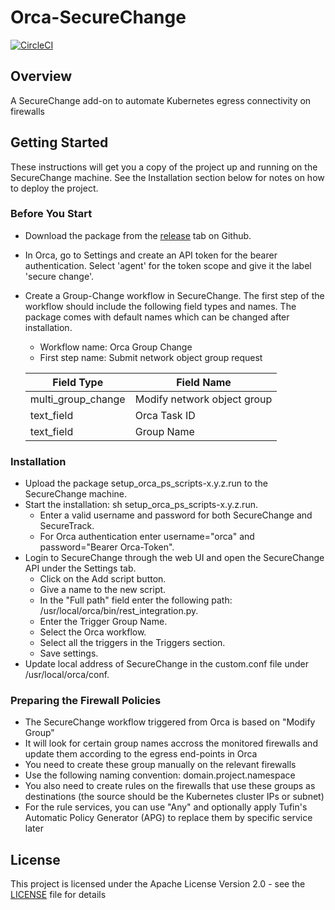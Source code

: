 
# Orca-SecureChange

[![CircleCI](https://circleci.com/gh/Tufin/orca-securechange.svg?style=svg)](https://circleci.com/gh/Tufin/orca-securechange)

## Overview
A SecureChange add-on to automate Kubernetes egress connectivity on firewalls


## Getting Started

These instructions will get you a copy of the project up and running on the SecureChange machine. 
See the Installation section below for notes on how to deploy the project.


### Before You Start

* Download the package from the [release](
https://github.com/Tufin/orca-securechange/releases) tab on Github.

* In Orca, go to Settings and create an API token for the bearer authentication. Select 'agent' for the token scope and give it the label 'secure change'.

* Create a Group-Change workflow in SecureChange. The first step of the workflow should include the following 
field types and names. The package comes with default names which can be changed after installation.

    * Workflow name: Orca Group Change
    * First step name: Submit network object group request

    | Field Type         | Field Name                   |
    | ----------         | ----------                   |
    | multi_group_change | Modify network object group  |
    | text_field         | Orca Task ID                 |
    | text_field         | Group Name                   |


### Installation

* Upload the package setup_orca_ps_scripts-x.y.z.run to the SecureChange machine.
* Start the installation: sh setup_orca_ps_scripts-x.y.z.run. 
    * Enter a valid username and password for both SecureChange and SecureTrack.
    * For Orca authentication enter username="orca" and password="Bearer Orca-Token".
* Login to SecureChange through the web UI and open the SecureChange API under the Settings tab.
    * Click on the Add script button.
    * Give a name to the new script.
    * In the "Full path" field enter the following path: /usr/local/orca/bin/rest_integration.py.
    * Enter the Trigger Group Name.
    * Select the Orca workflow.
    * Select all the triggers in the Triggers section.
    * Save settings.
* Update local address of SecureChange in the custom.conf file under /usr/local/orca/conf.

### Preparing the Firewall Policies
* The SecureChange workflow triggered from Orca is based on "Modify Group"
* It will look for certain group names accross the monitored firewalls and update them according to the egress end-points in Orca
* You need to create these group manually on the relevant firewalls
* Use the following naming convention: domain.project.namespace
* You also need to create rules on the firewalls that use these groups as destinations (the source should be the Kubernetes cluster IPs or subnet)
* For the rule services, you can use "Any" and optionally apply Tufin's Automatic Policy Generator (APG) to replace them by specific service later


## License

This project is licensed under the Apache License Version 2.0 - see the [LICENSE](LICENSE) file for details
